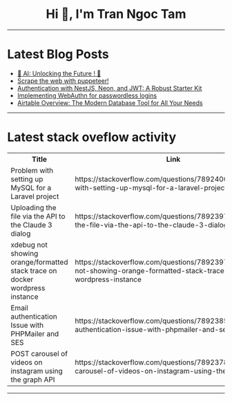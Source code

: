 <h1 align="center">Hi 👋, I'm Tran Ngoc Tam</h1>

---

# Latest Blog Posts 
<!-- BLOG-POST-LIST:START -->
- [🤖 AI: Unlocking the Future ! 🌟](https://dev.to/lokesh_singh/ai-unlocking-the-future--48en)
- [Scrape the web with puppeteer!](https://dev.to/cedsengine/scrape-the-web-with-puppeteer-2hmh)
- [Authentication with NestJS, Neon, and JWT: A Robust Starter Kit](https://dev.to/ayoaduwo/authentication-with-nestjs-neon-and-jwt-a-robust-starter-kit-9d9)
- [Implementing WebAuthn for passwordless logins](https://dev.to/logrocket/implementing-webauthn-for-passwordless-logins-50o0)
- [Airtable Overview: The Modern Database Tool for All Your Needs](https://dev.to/meghaghotkar/airtable-overview-the-modern-database-tool-for-all-your-needs-4353)
<!-- BLOG-POST-LIST:END -->

---

# Latest stack oveflow activity
<table>
  <tr><th>Title</th><th>Link</th></tr>
  <!-- STACKOVERFLOW:START --><tr><td>Problem with setting up MySQL for a Laravel project</td><td>https://stackoverflow.com/questions/78924000/problem-with-setting-up-mysql-for-a-laravel-project</td></tr><tr><td>Uploading the file via the API to the Claude 3 dialog</td><td>https://stackoverflow.com/questions/78923975/uploading-the-file-via-the-api-to-the-claude-3-dialog</td></tr><tr><td>xdebug not showing orange/formatted stack trace on docker wordpress instance</td><td>https://stackoverflow.com/questions/78923973/xdebug-not-showing-orange-formatted-stack-trace-on-docker-wordpress-instance</td></tr><tr><td>Email authentication Issue with PHPMailer and SES</td><td>https://stackoverflow.com/questions/78923855/email-authentication-issue-with-phpmailer-and-ses</td></tr><tr><td>POST carousel of videos on instagram using the graph API</td><td>https://stackoverflow.com/questions/78923783/post-carousel-of-videos-on-instagram-using-the-graph-api</td></tr><!-- STACKOVERFLOW:END -->
</table>

---


